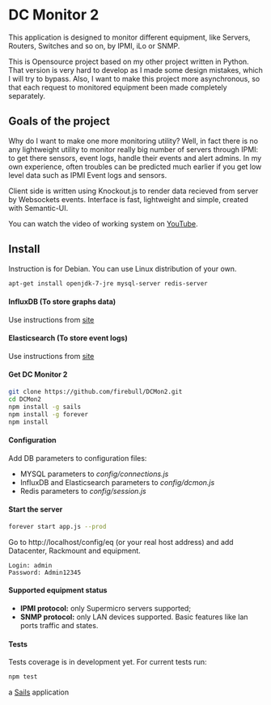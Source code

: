 # DC Monitor 2

This application is designed to monitor different equipment, like Servers, Routers, Switches and so on, by IPMI, iLo or SNMP.

This is Opensource project based on my other project written in Python. That version is very hard to develop as I made some design mistakes, which I will try to bypass. Also, I want to make this project more asynchronous, so that each request to monitored equipment been made completely separately.

## Goals of the project

Why do I want to make one more monitoring utility? Well, in fact there is no any lightweight utility to monitor really big number of servers through IPMI: to get there sensors, event logs, handle their events and alert admins. In my own experience, often troubles can be predicted much earlier if you get low level data such as IPMI Event logs and sensors.

Client side is written using Knockout.js to render data recieved from server by Websockets events. Interface is fast, lightweight and simple, created with Semantic-UI.

You can watch the video of working system on [YouTube](https://youtu.be/BzZPdpnv_Y0).

## Install

Instruction is for Debian. You can use Linux distribution of your own.
```bash
apt-get install openjdk-7-jre mysql-server redis-server
```

#### InfluxDB (To store graphs data)
Use instructions from [site](https://influxdb.com/docs/v0.9/introduction/installation.html)

#### Elasticsearch (To store event logs)
Use instructions from [site](https://www.elastic.co/guide/en/elasticsearch/reference/current/setup-repositories.html)

#### Get DC Monitor 2
```bash
git clone https://github.com/firebull/DCMon2.git
cd DCMon2
npm install -g sails
npm install -g forever
npm install
```

#### Configuration
Add DB parameters to configuration files:
 * MYSQL parameters to *config/connections.js*
 * InfluxDB and Elasticsearch parameters to *config/dcmon.js*
 * Redis parameters to *config/session.js*

#### Start the server
```bash
forever start app.js --prod
```
Go to http://localhost/config/eq (or your real host address) and add Datacenter, Rackmount and equipment.

    Login: admin
    Password: Admin12345

#### Supported equipment status
 * **IPMI protocol:** only Supermicro servers supported;
 * **SNMP protocol:** only LAN devices supported. Basic features like lan ports traffic and states.

#### Tests
Tests coverage is in development yet. For current tests run:
```bash
npm test
```

a [Sails](http://sailsjs.org) application

